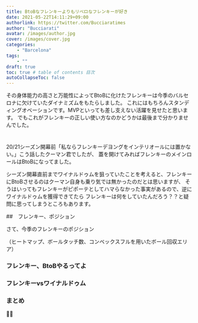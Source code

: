 ```yaml
---
title: BtoBなフレンキーよりもリベロなフレンキーが好き
date: 2021-05-22T14:11:29+09:00
authorlink: https://twitter.com/Bucciaratimes
author: "Bucciarati"
avatar: /images/author.jpg
cover: /images/cover.jpg
categories:
    - "Barcelona"
tags: 
    - ""
draft: true
toc: true # table of contents 目次
autoCollapseToc: false
---
```



その身体能力の高さと万能性によってBtoBに化けたフレンキーは今季のバルセロナに欠けていたダイナミズムをもたらしました。
これにはもちろんスタンディングオベーションです。MVPといっても差し支えない活躍を見せたと思います。
でもこれがフレンキーの正しい使い方なのかどうかは最後まで分かりませんでした。



# 

20/21シーズン開幕前「私ならフレンキーデヨングをインテリオールには置かない。」こう話したクーマン君でしたが、
蓋を開けてみればフレンキーのメインロールはBtoBになってました。

シーズン開幕直前までワイナルドゥムを狙っていたことを考えると、フレンキーにBtoBさせるのはクーマン自身も乗り気では無かったのだとは思いますが、
そうはいってもフレンキーがピポーテとしてハマらなかった事実があるので、逆にワイナルドゥムを獲得できてたら
フレンキーは何をしていたんだろう？？と疑問に思ってしまうところもあります。

##　フレンキー、ポジション

さて、今季のフレンキーのポジション



（ヒートマップ、ボールタッチ数、コンベックスフルを用いたボール回収エリア）

### フレンキー、BtoBやるってよ



### フレンキーvsワイナルドゥム

### まとめ




